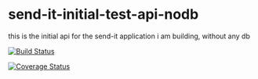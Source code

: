 # send-it-initial-test-api-nodb
this is the initial api for the send-it application i am building, without any db

[![Build Status](https://travis-ci.com/bobbylemm/send-it-initial-test-api-nodb.svg?branch=travis)](https://travis-ci.com/bobbylemm/send-it-initial-test-api-nodb)

[![Coverage Status](https://coveralls.io/repos/github/bobbylemm/send-it-initial-test-api-nodb/badge.png)](https://coveralls.io/github/bobbylemm/send-it-initial-test-api-nodb)